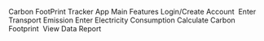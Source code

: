 Carbon FootPrint Tracker App
  Main Features​
    Login/Create Account ​ ​
    Enter Transport Emission
		Enter Electricity  Consumption
    Calculate Carbon Footprint ​
    View Data Report
